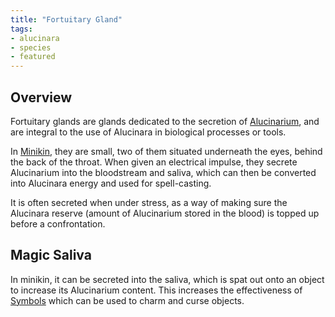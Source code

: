 ```yaml
---
title: "Fortuitary Gland"
tags:
- alucinara
- species
- featured
---
```

## Overview
Fortuitary glands are glands dedicated to the secretion of [Alucinarium](phenomena/alucinara.md), and are integral to the use of Alucinara in biological processes or tools.

In [Minikin](species/fauna/minikin.md), they are small, two of them situated underneath the eyes, behind the back of the throat. When given an electrical impulse, they secrete Alucinarium into the bloodstream and saliva, which can then be converted into Alucinara energy and used for spell-casting.

It is often secreted when under stress, as a way of making sure the Alucinara reserve (amount of Alucinarium stored in the blood) is topped up before a confrontation.
## Magic Saliva
In minikin, it can be secreted into the saliva, which is spat out onto an object to increase its Alucinarium content. This increases the effectiveness of [Symbols](phenomena/symbols.md) which can be used to charm and curse objects.